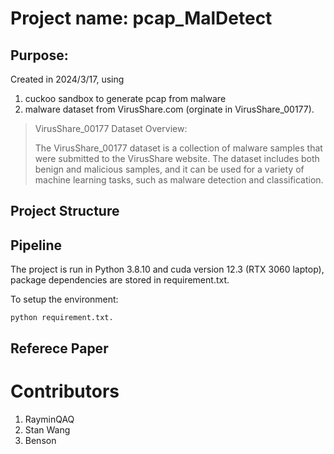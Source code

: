 # Project name: pcap_MalDetect
## Purpose: 
Created in 2024/3/17, using 
  1. cuckoo sandbox to generate pcap from malware
  2. malware dataset from VirusShare.com (orginate in VirusShare_00177).
  > VirusShare_00177 Dataset Overview:
>   
  > The VirusShare_00177 dataset is a collection of malware samples that were submitted to the VirusShare website. The dataset includes both benign and malicious     samples, and it can be used for a variety of machine learning tasks, such as malware detection and classification.

## Project Structure




## Pipeline
The project is run in Python 3.8.10 and cuda version 12.3 (RTX 3060 laptop), package dependencies are stored in requirement.txt.

To setup the environment:
```shell
python requirement.txt.
```

## Referece Paper


# Contributors
1. RayminQAQ
2. Stan Wang
3. Benson
